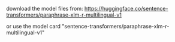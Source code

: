download the model files from: https://huggingface.co/sentence-transformers/paraphrase-xlm-r-multilingual-v1

or use the model card "sentence-transformers/paraphrase-xlm-r-multilingual-v1"

